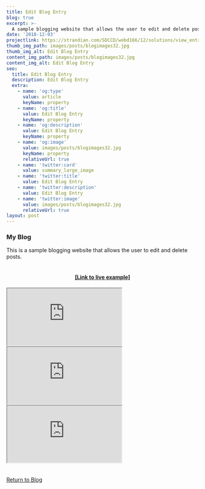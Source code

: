 ```yaml
---
title: Edit Blog Entry
blog: true
excerpt: >-
  A sample blogging website that allows the user to edit and delete posts.
date: '2018-12-03'
projectlink: https://strandian.com/SDCCD/webd166/12/solutions/view_entries.php
thumb_img_path: images/posts/blogimages32.jpg
thumb_img_alt: Edit Blog Entry
content_img_path: images/posts/blogimages32.jpg
content_img_alt: Edit Blog Entry
seo:
  title: Edit Blog Entry
  description: Edit Blog Entry
  extra:
    - name: 'og:type'
      value: article
      keyName: property
    - name: 'og:title'
      value: Edit Blog Entry
      keyName: property
    - name: 'og:description'
      value: Edit Blog Entry
      keyName: property
    - name: 'og:image'
      value: images/posts/blogimages32.jpg
      keyName: property
      relativeUrl: true
    - name: 'twitter:card'
      value: summary_large_image
    - name: 'twitter:title'
      value: Edit Blog Entry
    - name: 'twitter:description'
      value: Edit Blog Entry
    - name: 'twitter:image'
      value: images/posts/blogimages32.jpg
      relativeUrl: true
layout: post
---
```


### My Blog
This is a sample blogging website that allows the user to edit and delete posts.
<br />
<br />
<h4 align="center"><a href="https://strandian.com/SDCCD/webd166/12/solutions/view_entries.php" target="_blank">[Link to live example]</a></h4>
<div id="hideweb1">
  <div class="thumbnail-container" title="Web Development Portfolio"><a href="https://strandian.com/SDCCD/webd166/12/solutions/view_entries.php" target="_blank">
    <div class="thumbnail">
      <iframe sandbox src="https://strandian.com/SDCCD/webd166/12/solutions/view_entries.php" onload="this.style.opacity = 1"></iframe>
    </div>
    </a> </div>
</div>
<div id="hideweb2">
  <div class="thumbnail-container" title="Web Development Portfolio"><a href="https://strandian.com/SDCCD/webd166/12/solutions/view_entries.php" target="_blank">
    <div class="thumbnail">
      <iframe sandbox src="https://strandian.com/SDCCD/webd166/12/solutions/view_entries.php" onload="this.style.opacity = 1"></iframe>
    </div>
    </a> </div>
</div>
<div id="hideweb3">
  <div class="thumbnail-container" title="Web Development Portfolio"><a href="https://strandian.com/SDCCD/webd166/12/solutions/view_entries.php" target="_blank">
    <div class="thumbnail">
      <iframe sandbox src="https://strandian.com/SDCCD/webd166/12/solutions/view_entries.php" onload="this.style.opacity = 1"></iframe>
    </div>
    </a> </div>
</div>

<!-- Lorem ipsum dolor sit amet, consectetur adipiscing elit, sed do eiusmod tempor incididunt ut labore et dolore magna aliqua. Arcu ac tortor dignissim convallis. Enim lobortis scelerisque fermentum dui faucibus. Arcu bibendum at varius vel. In arcu cursus euismod quis viverra nibh cras pulvinar mattis.

<p class="codepen" data-height="300" data-default-tab="html,result" data-slug-hash="ZEXyOEj" data-user="strandian" style="height: 300px; box-sizing: border-box; display: flex; align-items: center; justify-content: center; border: 2px solid; margin: 1em 0; padding: 1em;">
  <span>See the Pen <a href="https://codepen.io/strandian/pen/ZEXyOEj">
  Calculator with JavaScript</a> by Ian Strand (<a href="https://codepen.io/strandian">@strandian</a>)
  on <a href="https://codepen.io">CodePen</a>.</span>
</p> -->

<br />
<br />
<a class="button" href="/blog/">
  Return to Blog
</a>

<script async src="https://cpwebassets.codepen.io/assets/embed/ei.js"></script>